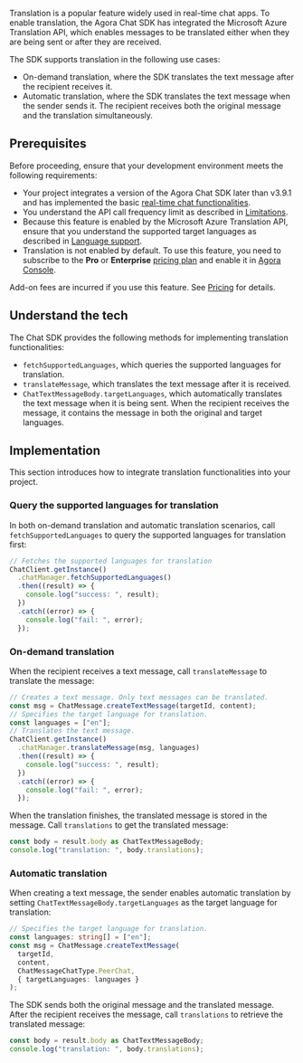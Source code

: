 Translation is a popular feature widely used in real-time chat apps. To enable translation, the Agora Chat SDK has integrated the Microsoft Azure Translation API, which enables messages to be translated either when they are being sent or after they are received.

The SDK supports translation in the following use cases:

- On-demand translation, where the SDK translates the text message after the recipient receives it.
- Automatic translation, where the SDK translates the text message when the sender sends it. The recipient receives both the original message and the translation simultaneously.

## Prerequisites

Before proceeding, ensure that your development environment meets the following requirements:

- Your project integrates a version of the Agora Chat SDK later than v3.9.1 and has implemented the basic [real-time chat functionalities](./agora_chat_get_started_rn?platform=React%20Native).
- You understand the API call frequency limit as described in [Limitations](./agora_chat_limitation?platform=React%20Native).
- Because this feature is enabled by the Microsoft Azure Translation API, ensure that you understand the supported target languages as described in [Language support](https://learn.microsoft.com/en-us/azure/ai-services/translator/language-support).
- Translation is not enabled by default. To use this feature, you need to subscribe to the **Pro** or **Enterprise** [pricing plan](./agora_chat_plan) and enable it in [Agora Console](https://console.agora.io/).

<div class="alert note">Add-on fees are incurred if you use this feature. See <a href="https://docs.agora.io/en/agora-chat/agora_chat_pricing#optional-add-on-fee">Pricing</a> for details.</div>

## Understand the tech

The Chat SDK provides the following methods for implementing translation functionalities:

- `fetchSupportedLanguages`, which queries the supported languages for translation.
- `translateMessage`, which translates the text message after it is received.
- `ChatTextMessageBody.targetLanguages`, which automatically translates the text message when it is being sent. When the recipient receives the message, it contains the message in both the original and target languages.

## Implementation

This section introduces how to integrate translation functionalities into your project.

### Query the supported languages for translation

In both on-demand translation and automatic translation scenarios, call `fetchSupportedLanguages` to query the supported languages for translation first:

```typescript
// Fetches the supported languages for translation
ChatClient.getInstance()
  .chatManager.fetchSupportedLanguages()
  .then((result) => {
    console.log("success: ", result);
  })
  .catch((error) => {
    console.log("fail: ", error);
  });
```

### On-demand translation

When the recipient receives a text message, call `translateMessage` to translate the message:

```typescript
// Creates a text message. Only text messages can be translated.
const msg = ChatMessage.createTextMessage(targetId, content);
// Specifies the target language for translation.
const languages = ["en"];
// Translates the text message.
ChatClient.getInstance()
  .chatManager.translateMessage(msg, languages)
  .then((result) => {
    console.log("success: ", result);
  })
  .catch((error) => {
    console.log("fail: ", error);
  });
```

When the translation finishes, the translated message is stored in the message. Call `translations` to get the translated message:

```typescript
const body = result.body as ChatTextMessageBody;
console.log("translation: ", body.translations);
```

### Automatic translation

When creating a text message, the sender enables automatic translation by setting `ChatTextMessageBody.targetLanguages` as the target language for translation:

```typescript
// Specifies the target language for translation.
const languages: string[] = ["en"];
const msg = ChatMessage.createTextMessage(
  targetId,
  content,
  ChatMessageChatType.PeerChat,
  { targetLanguages: languages }
);
```

The SDK sends both the original message and the translated message. After the recipient receives the message, call `translations` to retrieve the translated message:

```typescript
const body = result.body as ChatTextMessageBody;
console.log("translation: ", body.translations);
```